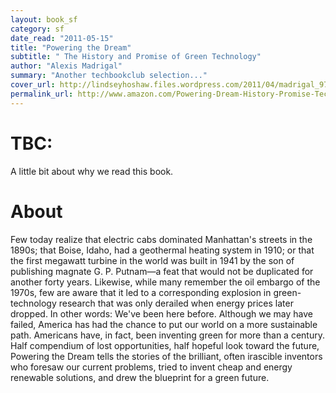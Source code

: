 ```yaml
---
layout: book_sf
category: sf
date_read: "2011-05-15"
title: "Powering the Dream"
subtitle: " The History and Promise of Green Technology"
author: "Alexis Madrigal"
summary: "Another techbookclub selection..."
cover_url: http://lindseyhoshaw.files.wordpress.com/2011/04/madrigal_9780306818851_3001.jpg
permalink_url: http://www.amazon.com/Powering-Dream-History-Promise-Technology/dp/B006CDDHOK/
---
```


# TBC:
A little bit about why we read this book.

# About
Few today realize that electric cabs dominated Manhattan's streets in the 1890s; that Boise, Idaho, had a geothermal heating system in 1910; or that the first megawatt turbine in the world was built in 1941 by the son of publishing magnate G. P. Putnam—a feat that would not be duplicated for another forty years. Likewise, while many remember the oil embargo of the 1970s, few are aware that it led to a corresponding explosion in green-technology research that was only derailed when energy prices later dropped. In other words: We've been here before. Although we may have failed, America has had the chance to put our world on a more sustainable path. Americans have, in fact, been inventing green for more than a century. Half compendium of lost opportunities, half hopeful look toward the future, Powering the Dream tells the stories of the brilliant, often irascible inventors who foresaw our current problems, tried to invent cheap and energy renewable solutions, and drew the blueprint for a green future.

